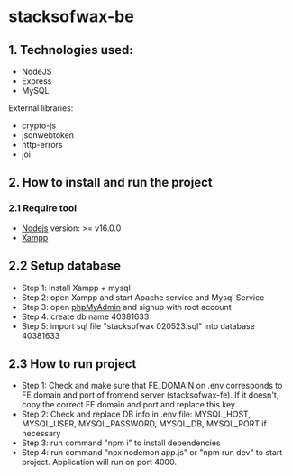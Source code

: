 # stacksofwax-be

## 1. Technologies used: 
- NodeJS 
- Express
- MySQL

External libraries:
- crypto-js
- jsonwebtoken 
- http-errors
- joi

## 2. How to install and run the project
### 2.1 Require tool
- [Nodejs](https://nodejs.org/en) version: >= v16.0.0
- [Xampp](https://www.apachefriends.org/download.html)
## 2.2 Setup database
- Step 1: install Xampp + mysql
- Step 2: open Xampp and start Apache service and Mysql Service
- Step 3: open [phpMyAdmin](http://localhost/phpmyadmin/) and signup with root account
- Step 4: create db name 40381633
- Step 5: import sql file "stacksofwax 020523.sql" into database 40381633
## 2.3 How to run project
- Step 1: Check and make sure that FE_DOMAIN on .env corresponds to FE domain and port of frontend server (stacksofwax-fe). If it doesn't, copy the correct FE domain and port and replace this key. 
- Step 2: Check and replace DB info in .env file: MYSQL_HOST, MYSQL_USER, MYSQL_PASSWORD, MYSQL_DB, MYSQL_PORT if necessary
- Step 3: run command "npm i" to install dependencies
- Step 4: run command "npx nodemon app.js" or "npm run dev" to start project. Application will run on port 4000.